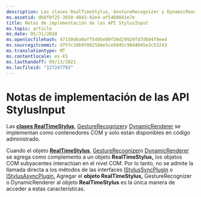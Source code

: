 ```yaml
---
description: Las clases RealTimeStylus, GestureRecognizer y DynamicRenderer se implementan como contenedores COM y solo están disponibles en código administrado.
ms.assetid: db8f0f25-3650-4843-92e4-af5460841e7e
title: Notas de implementación de las API StylusInput
ms.topic: article
ms.date: 05/31/2018
ms.openlocfilehash: 47150d6a9aff5495e89f30d29929fd7d604f9eed
ms.sourcegitcommit: d75fc10b9f0825bbe5ce5045c90d4045e3c53243
ms.translationtype: MT
ms.contentlocale: es-ES
ms.lasthandoff: 09/13/2021
ms.locfileid: "127247791"
---
```

# <a name="implementation-notes-for-the-stylusinput-apis"></a>Notas de implementación de las API StylusInput

Las [**clases RealTimeStylus**](realtimestylus-class.md), [GestureRecognizer](/previous-versions/ms575185(v=vs.100))y [DynamicRenderer](/previous-versions/ms575176(v=vs.100)) se implementan como contenedores COM y solo están disponibles en código administrado.

Cuando el objeto [**RealTimeStylus**](realtimestylus-class.md), [GestureRecognizer](/previous-versions/ms575185(v=vs.100))o [DynamicRenderer](/previous-versions/ms575176(v=vs.100)) se agrega como complemento a un objeto **RealTimeStylus,** los objetos COM subyacentes interactúan en el nivel COM. Por lo tanto, no se admite la llamada directa a los métodos de las interfaces [IStylusSyncPlugin](/previous-versions/ms575201(v=vs.100)) o [IStylusAsyncPlugin.](/previous-versions/ms575194(v=vs.100)) Agregar el **objeto RealTimeStylus,** GestureRecognizer o DynamicRenderer al objeto **RealTimeStylus** es la única manera de acceder a estas características.

 

 
